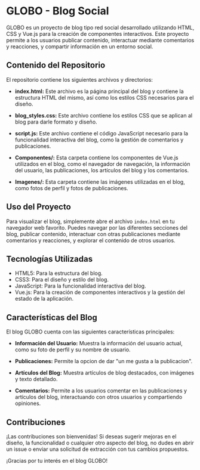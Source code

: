 # GLOBO - Blog Social

GLOBO es un proyecto de blog tipo red social desarrollado utilizando HTML, CSS y Vue.js para la creación de componentes interactivos. Este proyecto permite a los usuarios publicar contenido, interactuar mediante comentarios y reacciones, y compartir información en un entorno social.

## Contenido del Repositorio

El repositorio contiene los siguientes archivos y directorios:

- **index.html:** Este archivo es la página principal del blog y contiene la estructura HTML del mismo, así como los estilos CSS necesarios para el diseño.

- **blog_styles.css:** Este archivo contiene los estilos CSS que se aplican al blog para darle formato y diseño.

- **script.js:** Este archivo contiene el código JavaScript necesario para la funcionalidad interactiva del blog, como la gestión de comentarios y publicaciones.

- **Componentes/:** Esta carpeta contiene los componentes de Vue.js utilizados en el blog, como el navegador de navegación, la información del usuario, las publicaciones, los artículos del blog y los comentarios.

- **Imagenes/:** Esta carpeta contiene las imágenes utilizadas en el blog, como fotos de perfil y fotos de publicaciones.

## Uso del Proyecto

Para visualizar el blog, simplemente abre el archivo `index.html` en tu navegador web favorito. Puedes navegar por las diferentes secciones del blog, publicar contenido, interactuar con otras publicaciones mediante comentarios y reacciones, y explorar el contenido de otros usuarios.

## Tecnologías Utilizadas

- HTML5: Para la estructura del blog.
- CSS3: Para el diseño y estilo del blog.
- JavaScript: Para la funcionalidad interactiva del blog.
- Vue.js: Para la creación de componentes interactivos y la gestión del estado de la aplicación.


## Características del Blog

El blog GLOBO cuenta con las siguientes características principales:

- **Información del Usuario:** Muestra la información del usuario actual, como su foto de perfil y su nombre de usuario.

- **Publicaciones:** Permite la opcion de dar "un me gusta a la publicacion".

- **Artículos del Blog:** Muestra artículos de blog destacados, con imágenes y texto detallado.

- **Comentarios:** Permite a los usuarios comentar en las publicaciones y artículos del blog, interactuando con otros usuarios y compartiendo opiniones.

## Contribuciones

¡Las contribuciones son bienvenidas! Si deseas sugerir mejoras en el diseño, la funcionalidad o cualquier otro aspecto del blog, no dudes en abrir un issue o enviar una solicitud de extracción con tus cambios propuestos.

¡Gracias por tu interés en el blog GLOBO!
